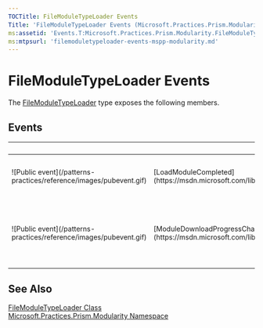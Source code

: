 ```yaml
---
TOCTitle: FileModuleTypeLoader Events
Title: 'FileModuleTypeLoader Events (Microsoft.Practices.Prism.Modularity)'
ms:assetid: 'Events.T:Microsoft.Practices.Prism.Modularity.FileModuleTypeLoader'
ms:mtpsurl: 'filemoduletypeloader-events-mspp-modularity.md'
---
```



# FileModuleTypeLoader Events

The [FileModuleTypeLoader](/patterns-practices/reference/filemoduletypeloader-class-mspp-modularity) type exposes the following members.

## Events

<table>

<thead>
<tr class="header">
<th> </th>
<th>Name</th>
<th>Description</th>
</tr>
</thead>
<tbody>
<tr class="odd">
<td>![Public event](/patterns-practices/reference/images/pubevent.gif)</td>
<td>[LoadModuleCompleted](https://msdn.microsoft.com/library/microsoft.practices.prism.modularity.filemoduletypeloader.loadmodulecompleted)</td>
<td><div class="summary">
Raised when a module is loaded or fails to load.
</div></td>
</tr>
<tr class="even">
<td>![Public event](/patterns-practices/reference/images/pubevent.gif)</td>
<td>[ModuleDownloadProgressChanged](https://msdn.microsoft.com/library/microsoft.practices.prism.modularity.filemoduletypeloader.moduledownloadprogresschanged)</td>
<td><div class="summary">
Raised repeatedly to provide progress as modules are loaded in the background.
</div></td>
</tr>
</tbody>
</table>

## See Also

[FileModuleTypeLoader Class](/patterns-practices/reference/filemoduletypeloader-class-mspp-modularity)<br/>
[Microsoft.Practices.Prism.Modularity Namespace](/patterns-practices/reference/mspp-modularity-namespace)<br/>